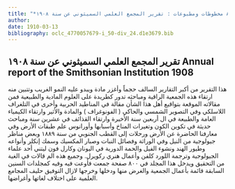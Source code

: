 ```yaml
---
title: "*مخطوطات ومطبوعات : تقرير المجمع العلمي السميثوني عن سنة ١٩٠٨ Annual report of the Smithsonian Institution 1908*. المقتبس 5(3)"
author: 
date: 1910-03-13
bibliography: oclc_4770057679-i_50-div_24.d1e3679.bib
---
```




##  تقرير المجمع العلمي السميثوني  عن  سنة  ١٩٠٨   Annual report of the Smithsonian Institution  1908 


 هذا التقرير من أكبر التقارير السالف حجماً وأغزر مادة ويبدو عليه النمو الغريب وتتبين منه ارتقاء هذه الجمعية الراقية ومباحثه تدور كطريدة على العلوم المادية والطبيعية فمن مقالاته الموقعة بتواقيع أهل هذا الشأن مقالة في المناطيد الحربية وأخرى في التلغراف اللاسلكي وفي التصوير الشمسي والحاكي ( الفونوغراف ) والمادة والأثير وارتقاء الكيمياء العامة والطبيعة في ال  أربعين  سنة الأخيرة وارتقاء القذائف في  عشرين  سنة ومباحث   حديثة في تكوين الكون وتغيرات المناخ وأسبابها وأورانوس علم طبقات الأرض وفي معارفنا الحاضرة عن الأرض ورحلات إلى القطب الجنوبي من سنة  ١٨٨٩  وبعض مناظر جيولوجية من النيل وفي الوراثة وفصائل النبات وصبار المكسيك وسمك إنكلر وأنواعه وطيور الهند ونشوء الفيل والحمة الدورية في اليونان وكارل فون ليتني  أحد  علماء الجيولوجية وترجمة اللورد كلفن وأعمال هنري ركويرل. وجميع هذه الم قالات في الغية من التحقيق ويدخل هذا المجلد في  ٨٠٠  صفحة جمعت فأوعت فيه وفيه كمجلدات السنين السابقة قائمة بأعمال الجمعية والغرض منها ودخلها وخرجها لازال التوفيق حليف المجامع العلمية على اختلاف لغاتها وأغراضها. 
 